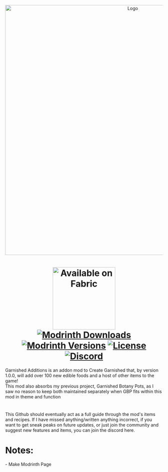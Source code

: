 <p align="center"><img src="https://i.imgur.com/yGqOCUC.png" alt="Logo" width="800"></p>
<h1 align="center">
    <a align="center" href="https://fabricmc.net/"><img
        src="https://cdn.jsdelivr.net/npm/@intergrav/devins-badges@3/assets/cozy/supported/fabric_64h.png"
        alt="Available on Fabric"
        width="200"
    ></a>
 <br> 
  <a href="https://modrinth.com/mod/garnished-botany-pots"><img src="https://img.shields.io/modrinth/dt/garnished-botany-pots" alt="Modrinth Downloads"></a>
   <a href="https://modrinth.com/mod/garnished-botany-pots"><img src="https://img.shields.io/modrinth/game-versions/garnished-botany-pots" alt="Modrinth Versions"></a>
   <a href=""><img src="https://img.shields.io/github/license/PanPanda1/Garnished-Additions" alt="License"></a>
   <a href="https://discord.gg/dp7dQ5y4rr"><img src="https://img.shields.io/discord/1237021869949845614?color=5865f2&label=Discord&style=flat" alt="Discord"></a>
</h1>
Garnished Additions is an addon mod to Create Garnished that, by version 1.0.0, will add over 100 new edible foods and a host of other items to the game!
<br>
This mod also absorbs my previous project, Garnished Botany Pots, as I saw no reason to keep both maintained separately when GBP fits within this mod in theme and function
<h1> </h1>
This Github should eventually act as a full guide through the mod's items and recipes. If I have missed anything/written anything incorrect, if you want to get sneak peaks on future updates, or just join the community and suggest new features and items, you can join the discord here.
<h1>Notes: </h1>
- Make Modrinth Page
